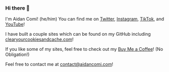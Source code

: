 ### Hi there 👋

I'm Aidan Comi! (he/him)
You can find me on [Twitter](https://twitter.com/aidancomi), [Instagram](https://www.instagram.com/aidancomi/), [TikTok](https://www.tiktok.com/@aidancomi), and [YouTube](https://comi.link/youtube)!

I have built a couple sites which can be found on my GitHub including [clearyourcookiesandcache.com](https://clearyourcookiesandcache.com)!

If you like some of my sites, feel free to check out my [Buy Me a Coffee](https://www.buymeacoffee.com/aidancomi)! (No Obligation!)

Feel free to contact me at [contact@aidancomi.com](mailto:contact@aidancomi.com)!
